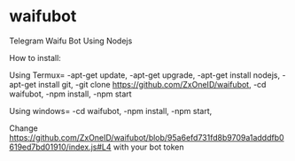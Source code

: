 # waifubot
Telegram Waifu Bot Using Nodejs

How to install:

Using Termux=
-apt-get update,
-apt-get upgrade,
-apt-get install nodejs,
-apt-get install git,
-git clone https://github.com/ZxOneID/waifubot,
-cd waifubot,
-npm install,
-npm start

Using windows=
-cd waifubot,
-npm install,
-npm start,

Change https://github.com/ZxOneID/waifubot/blob/95a6efd731fd8b9709a1adddfb0619ed7bd01910/index.js#L4 with your bot token
